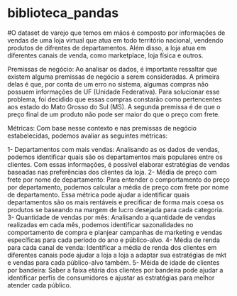 # biblioteca_pandas

#O dataset de varejo que temos em mãos é composto por informações de vendas de uma loja virtual que atua em todo território nacional, vendendo produtos de difrentes de departamentos. Além disso, a loja atua em diferentes canais de venda, como marketplace, loja física e outros.

Premissas de negócio:
Ao analisar os dados, é importante ressaltar que existem alguma premissas de negócio a serem consideradas. A primeira delas é que, por conta de um erro no sistema, algumas compras não possuem informações de UF (Unidade Federativa). Para solucionar esse problema, foi decidido que essas compras constarão como pertencentes aos estado do Mato Grosso do Sul (MS). A segunda premissa é de que o preço final de um produto não pode ser maior do que o preço com frete.

Métricas:
Com base nesse contexto e nas premissas de negócio estabelecidas, podemos avaliar as seguintes métricas:

1- Departamentos com mais vendas: Analisando as os dados de vendas, podemos identificar quais são os departamentos mais populares entre os clientes. Com essas informações, é possível elaborar estratégias de vendas baseadas nas preferências dos clientes da loja.
2- Média de preço com frete por nome de departamento: Para entender o comportamento do preço por departamento, podemos calcular a média de preço com frete por nome de departamento. Essa métrica pode ajudar a identificar quais departamentos são os mais rentáveis e precificar de forma mais coesa os produtos se baseando na margem de lucro desejada para cada categoria.
3- Quantidade de vendas por mês: Analisando a quantidade de vendas realizadas em cada mês, podemos identificar sazonalidades no comportamento de compra e planjear campanhas de marketing e vendas específicas para cada período do ano e público-alvo.
4- Média de renda para cada canal de venda: Identificar a média de renda dos clientes em diferentes canais pode ajudar a loja a loja a adaptar sua estratégias de mkt e vendas para cada público-alvo também.
5- Méida de idade de clientes por bandeira: Saber a faixa etária dos clientes por bandeira pode ajudar a identificar perfis de consumidores e ajustar as estratégias para melhor atender cada público.
